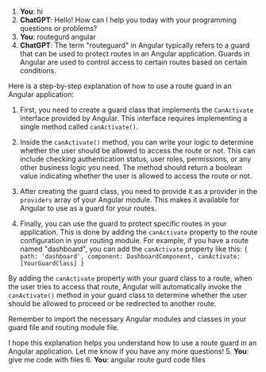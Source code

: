 1. **You**: hi
2. **ChatGPT**: Hello! How can I help you today with your programming questions or problems?
3. **You**: routegurd angular
4. **ChatGPT**: The term "routeguard" in Angular typically refers to a guard that can be used to protect routes in an Angular application. Guards in Angular are used to control access to certain routes based on certain conditions.

Here is a step-by-step explanation of how to use a route guard in an Angular application:

1. First, you need to create a guard class that implements the `CanActivate` interface provided by Angular. This interface requires implementing a single method called `canActivate()`.

2. Inside the `canActivate()` method, you can write your logic to determine whether the user should be allowed to access the route or not. This can include checking authentication status, user roles, permissions, or any other business logic you need. The method should return a boolean value indicating whether the user is allowed to access the route or not.

3. After creating the guard class, you need to provide it as a provider in the `providers` array of your Angular module. This makes it available for Angular to use as a guard for your routes.

4. Finally, you can use the guard to protect specific routes in your application. This is done by adding the `canActivate` property to the route configuration in your routing module. For example, if you have a route named "dashboard", you can add the `canActivate` property like this: `{ path: 'dashboard', component: DashboardComponent, canActivate: [YourGuardClass] }`

By adding the `canActivate` property with your guard class to a route, when the user tries to access that route, Angular will automatically invoke the `canActivate()` method in your guard class to determine whether the user should be allowed to proceed or be redirected to another route.

Remember to import the necessary Angular modules and classes in your guard file and routing module file.

I hope this explanation helps you understand how to use a route guard in an Angular application. Let me know if you have any more questions!
5. **You**: give me code with files
6. **You**: angular route gurd code files